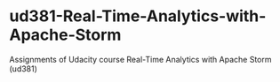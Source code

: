 # ud381-Real-Time-Analytics-with-Apache-Storm
Assignments of Udacity course Real-Time Analytics with Apache Storm (ud381)
